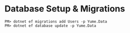 # Database Setup & Migrations

```
PM> dotnet ef migrations add Users -p Yume.Data
PM> dotnet ef database update -p Yume.Data
```
